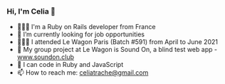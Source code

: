 ### Hi, I'm Celia 👋

- 💁🏻‍♀️ I'm a Ruby on Rails developer from France
- 🌱 I’m currently looking for job opportunities
- 👩🏻‍🎓 I attended Le Wagon Paris (Batch #591) from April to June 2021
- 👯 My group project at Le Wagon is Sound On, a blind test web app - www.soundon.club
- 🤖 I can code in Ruby and JavaScript
- 📫 How to reach me: celiatrache@gmail.com
